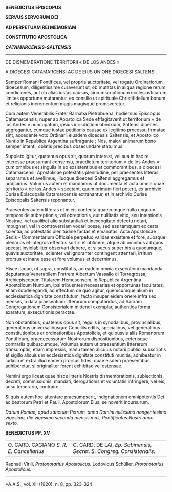 **BENEDICTUS** **EPISCOPUS**

**SERVUS SERVORUM DEI**

**AD PERPETUAM REI MEMORIAM**

**CONSTITUTIO APOSTOLICA**

***CATAMARCENSIS-SALTENSIS***

*******

DE DISMEMBRATIONE TERRITORII « DE LOS ANDES »

A DIOECESI CATAMARCENSI AC DE EIUS UNIONE DIOECESI SALTENSI.

Semper Romani Pontifices, vei propria auctoritate, vel rogatu Ordinariorum dioecesum, diligentissime curaverunt ut, ob mutatas in aliqua regione rerum condiciones, aut ob alias iustas causas, circumscriptionum ecclesiasticarum limites opportune mutarentur, eo consilio ut spirituale Christifidelium bonum et religionis incrementum magis magisque promoveretur.

Cum autem Venerabilis Frater Barnaba Pietrabuena, hodiernus Episcopus Catamarcensis, nuper ab Apostolica Sede efflagitaverit ut territorium « de los Andes » nuncupatum, ipsius iurisdictioni obnoxium, Saltensi dioecesi aggregantur, cumque iustae petitionis causae ex legitimo processu firmatae sint, accedente voto Ordinarii eiusdem dioecesis Saltensis, et Apostolico Nuntio in Republica Argentina suffragante ; Nos, maiori animarum bono semper intenti, oblatis precibus obsecundare statuimus.

Suppleto igitur, quatenus opus sit, quorum interest, vel sua in hac re interesse praesumant consensu, praedictum territorium « de los Andes » cum omnibus et singulis in eo exsistentibus et commorantibus, a dioecesi Catamarcensi, Apostolicae potestatis plenitudine, per praesentes litteras separamus et avellimus, illudque dioecesi Saltensi aggregamus et addicimus. Volumus autem et mandamus ut documenta et acta omnia quae territorio « de los Andes » spectant, quum primum fieri poterit, ex archivio Curiae Episcopalis Catamarcensis extrahantur, et in archivio Curiae Episcopalis Saltensis reponantur.

Praesentes autem litteras et in eis contenta quaecumque nullo unquam tempore de subreptionis, vel obreptionis, aut nullitatis vitio, seu intentionis Nostrae, vel quolibet alio substantiali et inexcogitato defectu notari, impugnari, vel in controversiam vocari posse, sed eas tamquam ex certa scientia, ac potestatis plenitudine factas et emanatas, Acta Apostolicae Sedis - Commentarium Officiale perpetuo validas exsistere et fore, suosque plenarios et integros effectus sortiri et obtinere, atque ab omnibus ad quos spectat inviolabiliter observari debere, et si secus super his a quocumque, quavis auctoritate, scienter vel ignoranter contingent attentari, irritum prorsus et inane esse et fore volumus et decernimus.

Hisce itaque, ut supra, constitutis, ad eadem omnia exsecutioni mandanda deputamus Venerabilem Fratrem Albertum Vassallo di Torregrossa, Archiepiscopum Titularem Hemesensem, in Republica Argentina Apostolicum Nuntium, ipsi tribuentes necessarias et opportunas facultates, etiam subdelegandi, ad effectum de quo agitur, quemcumque alium in ecclesiastica dignitate constitutum, facto insuper eidem onere infra sex menses, a data praesentium litterarum computandos, ad Sacram Congregationem Consistorialem mittendi exemplar, authentica forma exaratum, exsecutionis peractae.

Non obstantibus, quatenus opus sit, regulis in synodalibus, provincialibus, generalibus universalibusque Conciliis editis, specialibus, vel generalibus constitutionibus et ordinationibus Apostolicis, et quibusvis aliis Romanorum Pontificum, praedecessorum Nostrorum dispositionibus, ceterisque contrariis quibuscumque. Volumus autem ut praesentium litterarum transumptis, etiam impressis, manu tamen alicuius notarii publici subscriptis et sigillo alicuius in ecclesiastica dignitate constituti munitis, adhibeatur in iudicio et extra illud eadem prorsus fides, quae eisdem praesentibus adhiberetur, si originaliter forent exhibitae vel ostensae.

Nemini ergo liceat quae hisce litteris Nostris dismembrationis, subiectionis, decreti, commissionis, mandati, derogationis et voluntatis infringere, vel eis, ausu temerario, contraire.

Si quis autem hoc attentare praesumpserit, indignationem omnipotentis Dei ac beatorum Petri et Pauli, Apostolorum Eius, se noverit incursurum.

*Datum Romae, apud sanctum Petrum, anno Domini millesimo nongentesimo vigesimo, die vigesima secunda mensis maii, Pontificatus Nostri anno sexto.*

**BENEDICTUS PP. XV**

|     |     |
| --- | --- |
| O. CARD. CAGIANO *S. R. E. Cancellarius* | C. CARD. DE LAI, *Ep. Sabinensis, Secret. S. Congreg. Consistorialis.* |

Raphaël Virili, *Protonotarius Apostolicus.* Lodovicus Schüller, *Protonotarius Apostolicus.*

* * *

*A.A.S., vol. XII (1920), n. 8, pp. 323-324